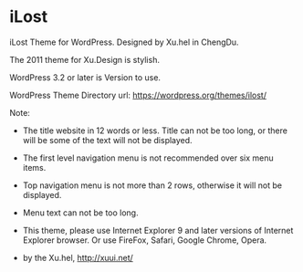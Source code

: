 # iLost
iLost Theme for WordPress. Designed by Xu.hel in ChengDu.

The 2011 theme for Xu.Design is stylish. 

WordPress 3.2 or later is Version to use.

WordPress Theme Directory url: https://wordpress.org/themes/ilost/

Note:

* The title website in 12 words or less. Title can not be too long, or there will be some of the text will not be displayed.
* The first level navigation menu is not recommended over six menu items.
* Top navigation menu is not more than 2 rows, otherwise it will not be displayed.
* Menu text can not be too long.
* This theme, please use Internet Explorer 9 and later versions of Internet Explorer browser. Or use FireFox, Safari, Google Chrome, Opera.

* by the Xu.hel, http://xuui.net/

